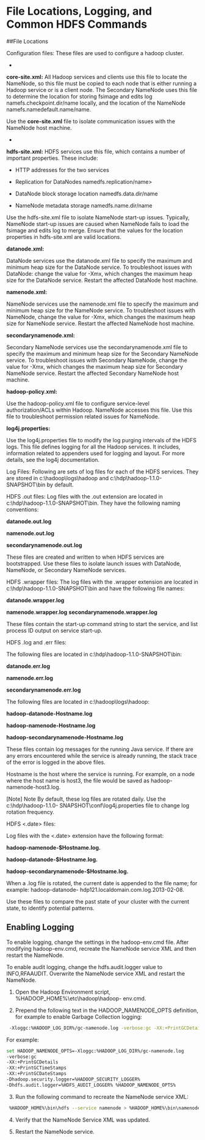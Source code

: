 # File Locations, Logging, and Common HDFS Commands

##File Locations

Configuration files: These files are used to configure a hadoop cluster.

* 
**core-site.xml:** All Hadoop services and clients use this file to locate the NameNode, so this file must be copied to each node that is either running a Hadoop service or is a client node. The Secondary NameNode uses this file to determine the location for storing fsimage and edits log namefs.checkpoint.dir/name locally, and the location of the NameNode namefs.namedefault.name/name.

Use the **core-site.xml** file to isolate communication issues with the NameNode host machine.

* 
**hdfs-site.xml:** HDFS services use this file, which contains a number of important properties. These include:

  * HTTP addresses for the two services

  * Replication for DataNodes namedfs.replication/name>

  * DataNode block storage location namedfs.data.dir/name

  * NameNode metadata storage namedfs.name.dir/name

Use the hdfs-site.xml file to isolate NameNode start-up issues. Typically, NameNode start-up issues are caused when NameNode fails to load the fsimage and edits log to merge. Ensure that the values for the location properties in hdfs-site.xml are valid locations.

**datanode.xml:**

DataNode services use the datanode.xml file to specify the maximum and minimum heap size for the DataNode service. To troubleshoot issues with DataNode: change the value for -Xmx, which changes the maximum heap size for the DataNode service. Restart the affected DataNode host machine.

**namenode.xml:**

NameNode services use the namenode.xml file to specify the maximum and minimum heap size for the NameNode service. To troubleshoot issues with NameNode, change the value for -Xmx, which changes the maximum heap size for NameNode service. Restart the affected NameNode host machine.

**secondarynamenode.xml:**

Secondary NameNode services use the secondarynamenode.xml file to specify the maximum and minimum heap size for the Secondary NameNode service. To troubleshoot issues with Secondary NameNode, change the value for -Xmx, which changes the maximum heap size for Secondary NameNode service. Restart the affected Secondary NameNode host machine.

**hadoop-policy.xml:**

Use the hadoop-policy.xml file to configure service-level authorization/ACLs within Hadoop. NameNode accesses this file. Use this file to troubleshoot permission related issues for NameNode.

**log4j.properties:**

Use the log4j.properties file to modify the log purging intervals of the HDFS logs. This file defines logging for all the Hadoop services. It includes, information related to appenders used for logging and layout. For more details, see the log4j documentation.

Log Files: Following are sets of log files for each of the HDFS services. They are stored in c:\hadoop\logs\hadoop and c:\hdp\hadoop-1.1.0- SNAPSHOT\bin by default.

HDFS .out files: Log files with the .out extension are located in c:\hdp\hadoop-1.1.0-SNAPSHOT\bin. They have the following naming conventions:

**datanode.out.log**

**namenode.out.log**

**secondarynamenode.out.log**

These files are created and written to when HDFS services are bootstrapped. Use these files to isolate launch issues with DataNode, NameNode, or Secondary NameNode services.

HDFS .wrapper files: The log files with the .wrapper extension are located in c:\hdp\hadoop-1.1.0-SNAPSHOT\bin and have the following file names:

**datanode.wrapper.log**

**namenode.wrapper.log**
**secondarynamenode.wrapper.log**

These files contain the start-up command string to start the service, and list process ID output on service start-up.

HDFS .log and .err files:

The following files are located in c:\hdp\hadoop-1.1.0-SNAPSHOT\bin:

**datanode.err.log**

**namenode.err.log**

**secondarynamenode.err.log**

The following files are located in c:\hadoop\logs\hadoop:

**hadoop-datanode-Hostname.log**

**hadoop-namenode-Hostname.log**

**hadoop-secondarynamenode-Hostname.log**

These files contain log messages for the running Java service. If there are any errors encountered while the service is already running, the stack trace of the error is logged in the above files.

Hostname is the host where the service is running. For example, on a node where the host name is host3, the file would be saved as hadoop-namenode-host3.log.

[Note]	Note
By default, these log files are rotated daily. Use the c:\hdp\hadoop-1.1.0- SNAPSHOT\conf\log4j.properties file to change log rotation frequency.

HDFS <.date> files:

Log files with the <.date> extension have the following format:

**hadoop-namenode-$Hostname.log.<date>**

**hadoop-datanode-$Hostname.log.<date>**

**hadoop-secondarynamenode-$Hostname.log.<date>**

When a .log file is rotated, the current date is appended to the file name; for example: hadoop-datanode- hdp121.localdomain.com.log.2013-02-08.

Use these files to compare the past state of your cluster with the current state, to identify potential patterns.


## Enabling Logging


To enable logging, change the settings in the hadoop-env.cmd file. After modifying hadoop-env.cmd, recreate the NameNode service XML and then restart the NameNode.

To enable audit logging, change the hdfs.audit.logger value to INFO,RFAAUDIT. Overwrite the NameNode service XML and restart the NameNode.

1. Open the Hadoop Environment script, %HADOOP_HOME%\etc\hadoop\hadoop- env.cmd.

2. Prepend the following text in the HADOOP_NAMENODE_OPTS definition, for example to enable Garbage Collection logging:

```bash
 -Xloggc:%HADOOP_LOG_DIR%/gc-namenode.log -verbose:gc -XX:+PrintGCDetails -XX:+PrintGCTimeStamps -XX:+PrintGCDateStamps
```

For example:

```bash
set HADOOP_NAMENODE_OPTS=-Xloggc:%HADOOP_LOG_DIR%/gc-namenode.log 
-verbose:gc 
-XX:+PrintGCDetails 
-XX:+PrintGCTimeStamps 
-XX:+PrintGCDateStamps 
-Dhadoop.security.logger=%HADOOP_SECURITY_LOGGER% 
-Dhdfs.audit.logger=%HDFS_AUDIT_LOGGER% %HADOOP_NAMENODE_OPTS%
```

3. Run the following command to recreate the NameNode service XML:

```bash
 %HADOOP_HOME%\bin\hdfs --service namenode > %HADOOP_HOME%\bin\namenode.xml
```

4. Verify that the NameNode Service XML was updated.

5. Restart the NameNode service.

